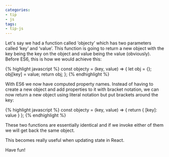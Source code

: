 ```yaml
---
categories:
- tip
- js
tags: 
- tip-js
---
```


Let's say we had a function called ‘objecty’ which has two parameters called ‘key’ and ‘value’. This function is going to return a new object with the key being the key on the object and value being the value (obviously). Before ES6, this is how we would achieve this:

{% highlight javascript %}
const objecty = (key, value) => {
  let obj = {};
  obj[key] = value;
  return obj;
};
{% endhighlight %}

With ES6 we now have computed property names. Instead of having to create a new object and add properties to it with bracket notation, we can now return a new object using literal notation but put brackets around the key:

{% highlight javascript %}
const objecty = (key, value) => {
  return {
    [key]: value
  }
};
{% endhighlight %}

These two functions are essentially identical and if we invoke either of them we will get back the same object.

This becomes really useful when updating state in React.

Have fun!